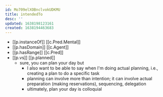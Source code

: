 ```yaml
---
id: Mo709elXOBnclvokUDKMU
title: intendedTo
desc: ''
updated: 1638198123161
created: 1638194463683
---
```



- [[p.instanceOf]] [[c.Pred.Mental]]
- [[p.hasDomain]] [[c.Agent]]
- [[p.hasRange]] [[c.Pred]] 
- [[p.vs]] [[p.planned]]
  - sure, you can plan your day but
    - I also want to be able to say when I'm doing actual planning, i.e., creating a plan to do a specific task
    - planning can involve more than intention; it can involve actual preparation (making reservations), sequencing, delegation
    - ultimately, plan your day is colloquial
